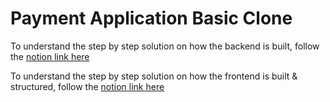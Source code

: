 # Payment Application Basic Clone

To understand the step by step solution on how the backend is built, follow the [notion link here](https://quickest-juniper-f9c.notion.site/Week-8-2-7f1fc172b2bb448b831c82c6a2c61a8b)

To understand the step by step solution on how the frontend is built & structured, follow the [notion link here](https://quickest-juniper-f9c.notion.site/Week-8-4-97f69f3bf50041eca62353a20a90060f)
